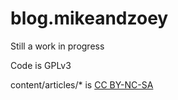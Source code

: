 # blog.mikeandzoey

Still a work in progress

Code is GPLv3

content/articles/* is [CC BY-NC-SA](http://creativecommons.org/licenses/by-nc-sa/4.0/)
